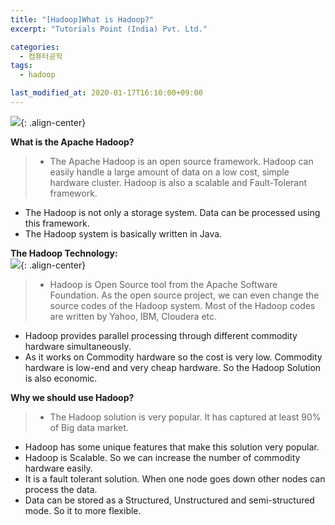 ```yaml
---
title: "[Hadoop]What is Hadoop?"
excerpt: "Tutorials Point (India) Pvt. Ltd."

categories:
  - 컴퓨터공학
tags:
  - hadoop

last_modified_at: 2020-01-17T16:10:00+09:00
---
```


![](https://eliotjang.github.io/assets/images/hadoop/hadoop-logo.png){: .align-center}  

**What is the Apache Hadoop?**  
 > - The Apache Hadoop is an open source framework. Hadoop can easily handle a large amount of data on a low cost, simple hardware cluster. Hadoop is also a scalable and Fault-Tolerant framework.  
- The Hadoop is not only a storage system. Data can be processed using this framework.  
- The Hadoop system is basically written in Java.  

**The Hadoop Technology:**  
![](https://eliotjang.github.io/assets/images/hadoop/use-hadoop.png){: .align-center}  
 > - Hadoop is Open Source tool from the Apache Software Foundation. As the open source project, we can even change the source codes of the Hadoop system. Most of the Hadoop codes are written by Yahoo, IBM, Cloudera etc.  
- Hadoop provides parallel processing through different commodity hardware simultaneously.  
- As it works on Commodity hardware so the cost is very low. Commodity hardware is low-end and very cheap hardware. So the Hadoop Solution is also economic.  

**Why we should use Hadoop?**  
 > - The Hadoop solution is very popular. It has captured at least 90% of Big data market.  
- Hadoop has some unique features that make this solution very popular.  
- Hadoop is Scalable. So we can increase the number of commodity hardware easily.  
- It is a fault tolerant solution. When one node goes down other nodes can process the data.  
- Data can be stored as a Structured, Unstructured and semi-structured mode. So it to more flexible.  


